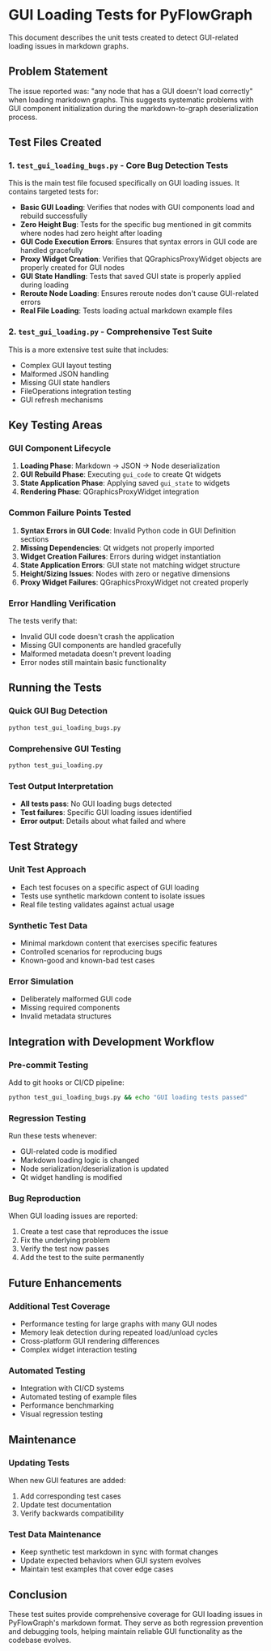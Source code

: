 # GUI Loading Tests for PyFlowGraph

This document describes the unit tests created to detect GUI-related loading issues in markdown graphs.

## Problem Statement

The issue reported was: "any node that has a GUI doesn't load correctly" when loading markdown graphs. This suggests systematic problems with GUI component initialization during the markdown-to-graph deserialization process.

## Test Files Created

### 1. `test_gui_loading_bugs.py` - Core Bug Detection Tests

This is the main test file focused specifically on GUI loading issues. It contains targeted tests for:

- **Basic GUI Loading**: Verifies that nodes with GUI components load and rebuild successfully
- **Zero Height Bug**: Tests for the specific bug mentioned in git commits where nodes had zero height after loading
- **GUI Code Execution Errors**: Ensures that syntax errors in GUI code are handled gracefully 
- **Proxy Widget Creation**: Verifies that QGraphicsProxyWidget objects are properly created for GUI nodes
- **GUI State Handling**: Tests that saved GUI state is properly applied during loading
- **Reroute Node Loading**: Ensures reroute nodes don't cause GUI-related errors
- **Real File Loading**: Tests loading actual markdown example files

### 2. `test_gui_loading.py` - Comprehensive Test Suite

This is a more extensive test suite that includes:

- Complex GUI layout testing
- Malformed JSON handling
- Missing GUI state handlers
- FileOperations integration testing
- GUI refresh mechanisms

## Key Testing Areas

### GUI Component Lifecycle

1. **Loading Phase**: Markdown → JSON → Node deserialization
2. **GUI Rebuild Phase**: Executing `gui_code` to create Qt widgets
3. **State Application Phase**: Applying saved `gui_state` to widgets
4. **Rendering Phase**: QGraphicsProxyWidget integration

### Common Failure Points Tested

1. **Syntax Errors in GUI Code**: Invalid Python code in GUI Definition sections
2. **Missing Dependencies**: Qt widgets not properly imported
3. **Widget Creation Failures**: Errors during widget instantiation
4. **State Application Errors**: GUI state not matching widget structure
5. **Height/Sizing Issues**: Nodes with zero or negative dimensions
6. **Proxy Widget Failures**: QGraphicsProxyWidget not created properly

### Error Handling Verification

The tests verify that:
- Invalid GUI code doesn't crash the application
- Missing GUI components are handled gracefully
- Malformed metadata doesn't prevent loading
- Error nodes still maintain basic functionality

## Running the Tests

### Quick GUI Bug Detection
```bash
python test_gui_loading_bugs.py
```

### Comprehensive GUI Testing  
```bash
python test_gui_loading.py
```

### Test Output Interpretation

- **All tests pass**: No GUI loading bugs detected
- **Test failures**: Specific GUI loading issues identified
- **Error output**: Details about what failed and where

## Test Strategy

### Unit Test Approach
- Each test focuses on a specific aspect of GUI loading
- Tests use synthetic markdown content to isolate issues
- Real file testing validates against actual usage

### Synthetic Test Data
- Minimal markdown content that exercises specific features
- Controlled scenarios for reproducing bugs
- Known-good and known-bad test cases

### Error Simulation
- Deliberately malformed GUI code
- Missing required components
- Invalid metadata structures

## Integration with Development Workflow

### Pre-commit Testing
Add to git hooks or CI/CD pipeline:
```bash
python test_gui_loading_bugs.py && echo "GUI loading tests passed"
```

### Regression Testing
Run these tests whenever:
- GUI-related code is modified
- Markdown loading logic is changed
- Node serialization/deserialization is updated
- Qt widget handling is modified

### Bug Reproduction
When GUI loading issues are reported:
1. Create a test case that reproduces the issue
2. Fix the underlying problem
3. Verify the test now passes
4. Add the test to the suite permanently

## Future Enhancements

### Additional Test Coverage
- Performance testing for large graphs with many GUI nodes
- Memory leak detection during repeated load/unload cycles
- Cross-platform GUI rendering differences
- Complex widget interaction testing

### Automated Testing
- Integration with CI/CD systems
- Automated testing of example files
- Performance benchmarking
- Visual regression testing

## Maintenance

### Updating Tests
When new GUI features are added:
1. Add corresponding test cases
2. Update test documentation
3. Verify backwards compatibility

### Test Data Maintenance
- Keep synthetic test markdown in sync with format changes
- Update expected behaviors when GUI system evolves
- Maintain test examples that cover edge cases

## Conclusion

These test suites provide comprehensive coverage for GUI loading issues in PyFlowGraph's markdown format. They serve as both regression prevention and debugging tools, helping maintain reliable GUI functionality as the codebase evolves.
